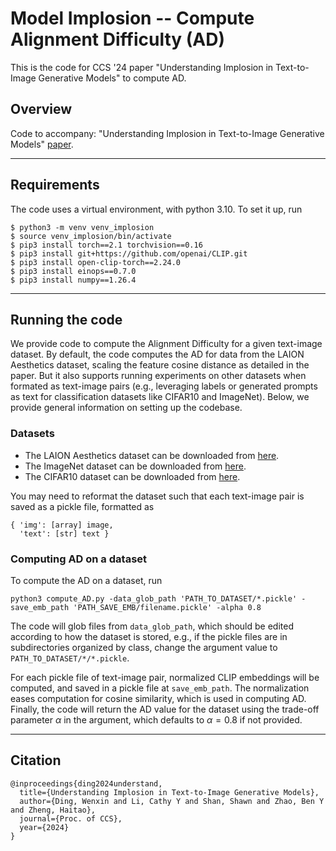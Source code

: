 # Model Implosion -- Compute Alignment Difficulty (AD)
This is the code for CCS '24 paper "Understanding Implosion in Text-to-Image Generative Models" to compute AD.

## Overview
Code to accompany: "Understanding Implosion in Text-to-Image Generative Models" [paper](https://arxiv.org/abs/2409.12314).

---

## Requirements

The code uses a virtual environment, with python 3.10. To set it up, run
```
$ python3 -m venv venv_implosion
$ source venv_implosion/bin/activate
$ pip3 install torch==2.1 torchvision==0.16
$ pip3 install git+https://github.com/openai/CLIP.git
$ pip3 install open-clip-torch==2.24.0
$ pip3 install einops==0.7.0
$ pip3 install numpy==1.26.4
```

---

## Running the code

We provide code to compute the Alignment Difficulty for a given text-image dataset. By default, the code computes the AD for data from the LAION Aesthetics dataset, scaling the feature cosine distance as detailed in the paper. But it also supports running experiments on other datasets when formated as text-image pairs (e.g., leveraging labels or generated prompts as text for classification datasets like CIFAR10 and ImageNet). Below, we provide general information on setting up the codebase. 

### Datasets
- The LAION Aesthetics dataset can be downloaded from [here](https://laion.ai/blog/laion-aesthetics/).
- The ImageNet dataset can be downloaded from [here](https://image-net.org/download.php).
- The CIFAR10 dataset can be downloaded from [here](https://www.cs.toronto.edu/~kriz/cifar.html). 


You may need to reformat the dataset such that each text-image pair is saved as a pickle file, formatted as
```
{ 'img': [array] image,
  'text': [str] text }
```

### Computing AD on a dataset

To compute the AD on a dataset, run
```
python3 compute_AD.py -data_glob_path 'PATH_TO_DATASET/*.pickle' -save_emb_path 'PATH_SAVE_EMB/filename.pickle' -alpha 0.8
```

The code will glob files from ```data_glob_path```, which should be edited according to how the dataset is stored, e.g., if the pickle files are in subdirectories organized by class, change the argument value to ```PATH_TO_DATASET/*/*.pickle```. 

For each pickle file of text-image pair, normalized CLIP embeddings will be computed, and saved in a pickle file at ```save_emb_path```. The normalization eases computation for cosine similarity, which is used in computing AD. Finally, the code will return the AD value for the dataset using the trade-off parameter $\alpha$ in the argument, which defaults to $\alpha=0.8$ if not provided. 

---

## Citation

```
@inproceedings{ding2024understand,
  title={Understanding Implosion in Text-to-Image Generative Models},
  author={Ding, Wenxin and Li, Cathy Y and Shan, Shawn and Zhao, Ben Y and Zheng, Haitao},
  journal={Proc. of CCS},
  year={2024}
}
```